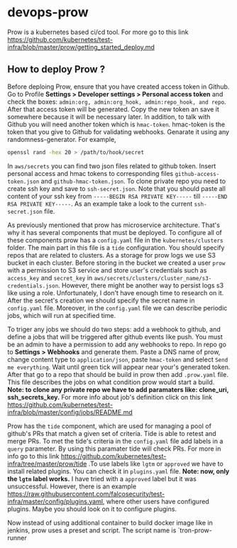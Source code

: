 # devops-prow
Prow is a kubernetes based ci/cd tool. For more go to this link https://github.com/kubernetes/test-infra/blob/master/prow/getting_started_deploy.md
## How to deploy Prow ?
Before deploing Prow, ensure that you have created access token in Github. Go to Profile __Settings > Developer settings > Personal access token__ and check the boxes: `admin:org, admin:org_hook, admin:repo_hook, and repo`. After that access token will be generated. Copy the new token an save it somewhere because it will be necessary later. In addition, to talk with Github you will need another token which is `hmac-token`. hmac-token is the token that you give to Github for validating webhooks. Genarate it using any randomness-generator. For example,
```bash
openssl rand -hex 20 > /path/to/hook/secret  
```
In `aws/secrets` you can find two json files related to github token. Insert personal access and hmac tokens to corresponding files `github-access-token.json` and `github-hmac-token.json`. To clone private repo you need to create ssh key and save to `ssh-secret.json`. Note that you should paste all content of your ssh key from `-----BEGIN RSA PRIVATE KEY-----` till `-----END RSA PRIVATE KEY-----`. As an example take a look to the current `ssh-secret.json` file.

As previously mentioned that prow has microservice architecture. That's why it has several components that must be deployed. To configure all of these components prow has a `config.yaml` file in the `kubernetes/clusters` folder. The main part in this file is a `tide` configuration. You should specify repos that are related to clusters. As a storage for prow logs we use S3 bucket in each cluster. Before storing in the bucket we created a user `prow` with a permission to S3 service and store user's credentials such as `access_key` and `secret_key` in `aws/secrets/clusters/cluster_name/s3-credentials.json`. However, there might be another way to persist logs s3 like using a role. Unfortunately, I don't have enough time to research on it. After the secret's creation we should specify the secret name in `config.yaml` file. Moreover, in the `config.yaml` file we can describe periodic jobs, which will run at specified time.

To triger any jobs we should do two steps: add a webhook to github, and define a jobs that will be triggered after github events like push. You must be an admin to have a permission to add any webhooks to repo. In repo go to __Settings > Webhooks__ and generate them. Paste a DNS name of prow, change content type to `application/json`, paste `hmac-token` and select `Send me everything`. Wait until green tick will appear near your's generated token. After that go to a repo that should be build in prow then add `.prow.yaml` file. This file describes the jobs on what condition prow would start a build. __Note: to clone any private repo we have to add paramaters like: clone_uri, ssh_secrets_key.__ For more info about job's definition click on this link https://github.com/kubernetes/test-infra/blob/master/config/jobs/README.md 

Prow has the `tide` component, which are used for managing a pool of github's PRs that match a given set of criteria. Tide is able to retest and merge PRs. To met the tide's criteria in the `config.yaml` file add labels in a `query` parameter. By using this paramater tide will check PRs. For more in info go to this link https://github.com/kubernetes/test-infra/tree/master/prow/tide .To use labels like `lgtm` or `approved` we have to install related plugins. You can check it in `plugins.yaml` file. __Note: now, only the `lgtm` label works.__ I have tried with a `approved` label but it was unsuccessful. However, there is an example https://raw.githubusercontent.com/falcosecurity/test-infra/master/config/plugins.yaml, where other users have configured plugins. Maybe you should look on it to configure plugins.

Now instead of using additional container to build docker image like in jenkins, prow uses a preset and script. The script name is `tron-prow-runner

